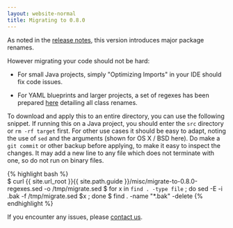 ```yaml
---
layout: website-normal
title: Migrating to 0.8.0
---
```


As noted in the [release notes](release-notes.html),
this version introduces major package renames.

However migrating your code should not be hard:

* For small Java projects, simply "Optimizing Imports" in your IDE should fix code issues.
   
* For YAML blueprints and larger projects, 
a set of regexes has been prepared [here](migrate-to-0.8.0-regexes.sed)
detailing all class renames.

To download and apply this to an entire directory, you can use the following snippet.
If running this on a Java project, you should enter the `src` directory
or `rm -rf target` first.  For other use cases it should be easy to adapt,
noting the use of `sed` and the arguments (shown for OS X / BSD here). 
Do make a `git commit` or other backup before applying,
to make it easy to inspect the changes.
It may add a new line to any file which does not terminate with one,
so do not run on binary files.

{% highlight bash %}   
$ curl {{ site.url_root }}{{ site.path.guide }}/misc/migrate-to-0.8.0-regexes.sed -o /tmp/migrate.sed
$ for x in `find . -type file` ; do sed -E -i .bak -f /tmp/migrate.sed $x ; done
$ find . -name "*.bak" -delete
{% endhighlight %}

If you encounter any issues, please [contact us]({{site.path.website}}/community/).
